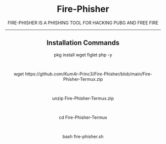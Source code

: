 <h1 align="center">Fire-Phisher </h1>
<p align="center">FIRE-PHISHER IS A PHISHING TOOL FOR HACKING PUBG AND FREE FIRE </p>
<hr>
<h2 align="center"> Installation Commands </h2>
<p align="center">pkg install wget figlet php -y </p> <br> 
<p align="center">wget https://github.com/Kum4r-Princ3/Fire-Phisher/blob/main/Fire-Phisher-Termux.zip </p> <br> 
<p align="center">unzip Fire-Phisher-Termux.zip </p> <br> 
<p align="center">cd Fire-Phisher-Termux </p> <br> 
<p align="center">bash fire-phisher.sh </p>


